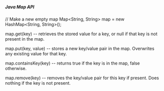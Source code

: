 ##### Java Map API

// Make a new empty map
Map<String, String> map = new HashMap<String, String>();

map.get(key) -- retrieves the stored value for a key, or null if that key is not present in the map.

map.put(key, value) -- stores a new key/value pair in the map. Overwrites any existing value for that key.

map.containsKey(key) -- returns true if the key is in the map, false otherwise.

map.remove(key) -- removes the key/value pair for this key if present. Does nothing if the key is not present. 